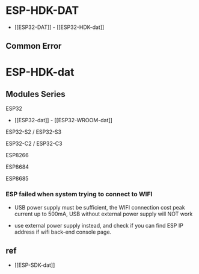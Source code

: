 
# ESP-HDK-DAT


- [[ESP32-DAT]] - [[ESP32-HDK-dat]]


## Common Error


# ESP-HDK-dat 


## Modules Series 

ESP32
- [[ESP32-dat]] - [[ESP32-WROOM-dat]]

ESP32-S2 / ESP32-S3

ESP32-C2 / ESP32-C3

ESP8266

ESP8684

ESP8685



### ESP failed when system trying to connect to WIFI

- USB power supply must be sufficient, the WIFI connection cost peak current up to 500mA, USB without external power supply will NOT work

- use external power supply instead, and check if you can find ESP IP address if wifi back-end console page. 



## ref 

- [[ESP-SDK-dat]]